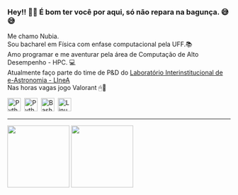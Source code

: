 ### Hey!! 🖖🏻 É bom ter você por aqui, só não repara na bagunça. 😅😅

Me chamo Nubia. \
Sou bacharel em Física com enfase computacional pela UFF.📚 \
Amo programar e me aventurar pela área de Computação de Alto Desempenho - HPC. 💻\
Atualmente faço parte do time de P&D do [Laboratório Interinstitucional de e-Astronomia - LIneA](https://linea.org.br/) \
Nas horas vagas jogo Valorant 🖱🖤
<div>
  <img src="https://user-images.githubusercontent.com/25181517/192106070-46255bcf-65e6-4c6b-a296-bf8d0d8fb2a7.png" title="Python" alt="Python" width="30" height="30"/>&nbsp;
  <img src="https://user-images.githubusercontent.com/25181517/183423507-c056a6f9-1ba8-4312-a350-19bcbc5a8697.png" title="Python" alt="Python" width="30" height="30"/>&nbsp;
  <img src="https://user-images.githubusercontent.com/25181517/192158606-7c2ef6bd-6e04-47cf-b5bc-da2797cb5bda.png" title="Bash" alt="Bash" width="30" height="30"/>&nbsp;
  <img src="https://github.com/marwin1991/profile-technology-icons/assets/76662862/2481dc48-be6b-4ebb-9e8c-3b957efe69fa" title="Linux" alt="Linux" width="30" height="30"/>&nbsp;
</div>

---
<div align = "left">
<img height = "140em" src="https://github-readme-stats.vercel.app/api/top-langs/?username=noobiagarcia&show_icons=true&theme=bear&count_private=true"/>
<img height = "140em" src="https://github-readme-stats.vercel.app/api?username=noobiagarcia&show_icons=true&show_icons=true&theme=bear&count_private=true" />
</div> 

